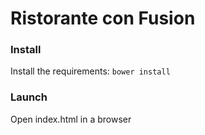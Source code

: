 # Ristorante con Fusion

### Install
Install the requirements: `bower install`

### Launch
Open index.html in a browser
